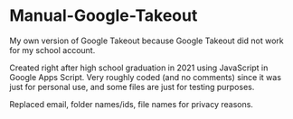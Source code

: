 # Manual-Google-Takeout
My own version of Google Takeout because Google Takeout did not work for my school account.

Created right after high school graduation in 2021 using JavaScript in Google Apps Script.
Very roughly coded (and no comments) since it was just for personal use, and some files are just for testing purposes.

Replaced email, folder names/ids, file names for privacy reasons.
